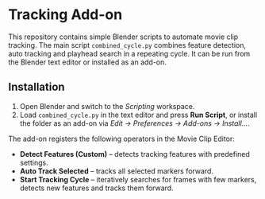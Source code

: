 # Tracking Add-on

This repository contains simple Blender scripts to automate movie clip
tracking. The main script `combined_cycle.py` combines feature detection,
auto tracking and playhead search in a repeating cycle. It can be run from
the Blender text editor or installed as an add-on.

## Installation
1. Open Blender and switch to the *Scripting* workspace.
2. Load `combined_cycle.py` in the text editor and press **Run Script**, or
   install the folder as an add-on via *Edit → Preferences → Add-ons →
   Install...*.

The add-on registers the following operators in the Movie Clip Editor:

- **Detect Features (Custom)** – detects tracking features with predefined
  settings.
- **Auto Track Selected** – tracks all selected markers forward.
- **Start Tracking Cycle** – iteratively searches for frames with few
  markers, detects new features and tracks them forward.

